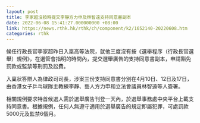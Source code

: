 ```yaml
---
layout: post
title: 李家超沒按時提交李靜方力申及林智遠支持同意書副本
date: 2022-06-08 15:41:27.000000000 +08:00
link: https://news.rthk.hk/rthk/ch/component/k2/1652140-20220608.htm
categories: rthk
---
```


候任行政長官李家超昨日入稟高等法院，就他三度沒有按《選舉程序（行政長官選舉）規例》，在選管會指明的時間內，提交選舉廣告的支持同意書副本，申請豁免罰款或監禁等刑罰及訟費。

入稟狀答辯人為律政司司長，涉案三份支持同意書分別在4月10日、12日及17日，由香港女子乒乓球隊主教練李靜、藝人方力申和立法會議員林智遠等人簽署。

相關規例要求特首候選人需於選舉廣告刊登一天內，於選舉事務處中央平台上載支持同意書。根據規例，任何人無遵守適用於選舉廣告的規定即屬犯罪，可處罰款5000元及監禁6個月。
